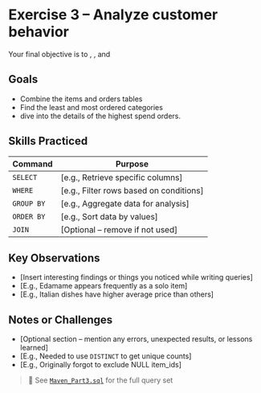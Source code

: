 # Exercise 3 – Analyze customer behavior
Your final objective is to , , and 

## Goals
- Combine the items and orders tables
- Find the least and most ordered categories
- dive into the details of the highest spend orders.
  
## Skills Practiced
| Command     | Purpose                                |
|-------------|----------------------------------------|
| `SELECT`    | [e.g., Retrieve specific columns]       |
| `WHERE`     | [e.g., Filter rows based on conditions] |
| `GROUP BY`  | [e.g., Aggregate data for analysis]     |
| `ORDER BY`  | [e.g., Sort data by values]             |
| `JOIN`      | [Optional – remove if not used]         |

## Key Observations
- [Insert interesting findings or things you noticed while writing queries]
- [E.g., Edamame appears frequently as a solo item]
- [E.g., Italian dishes have higher average price than others]

## Notes or Challenges
- [Optional section – mention any errors, unexpected results, or lessons learned]
- [E.g., Needed to use `DISTINCT` to get unique counts]
- [E.g., Originally forgot to exclude NULL item_ids]

> 📝 See [`Maven_Part3.sql`](../code/Maven_Part3.sql) for the full query set
